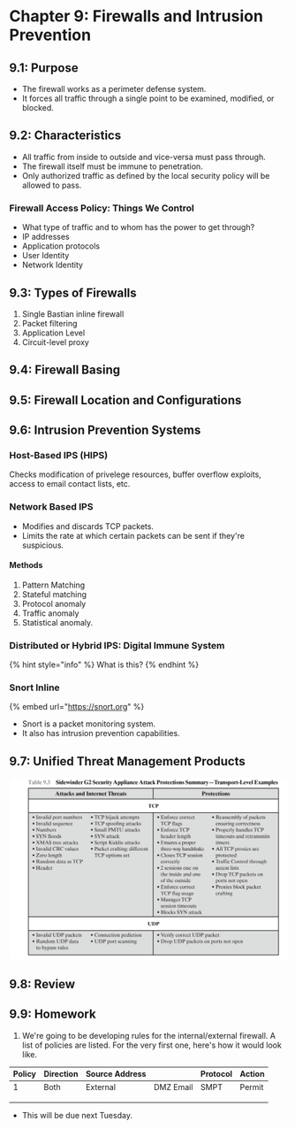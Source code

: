 # Chapter 9: Firewalls and Intrusion Prevention

## 9.1: Purpose

* The firewall works as a perimeter defense system.
* It forces all traffic through a single point to be examined, modified, or blocked.

## 9.2: Characteristics

* All traffic from inside to outside and vice-versa must pass through.
* The firewall itself must be immune to penetration.
* Only authorized traffic as defined by the local security policy will be allowed to pass.

### Firewall Access Policy: Things We Control

* What type of traffic and to whom has the power to get through?
* IP addresses
* Application protocols
* User Identity
* Network Identity

## 9.3: Types of Firewalls

1. Single Bastian inline firewall
2. Packet filtering
3. Application Level
4. Circuit-level proxy

## 9.4: Firewall Basing

## 9.5: Firewall Location and Configurations

## 9.6: Intrusion Prevention Systems

### Host-Based IPS (HIPS)

Checks modification of privelege resources, buffer overflow exploits, access to email contact lists, etc.

### Network Based IPS

* Modifies and discards TCP packets.
* Limits the rate at which certain packets can be sent if they're suspicious.

#### Methods

1. Pattern Matching
2. Stateful matching
3. Protocol anomaly
4. Traffic anomaly
5. Statistical anomaly.

### Distributed or Hybrid IPS: Digital Immune System

{% hint style="info" %}
What is this?
{% endhint %}

### Snort Inline

{% embed url="https://snort.org" %}

* Snort is a packet monitoring system.
* It also has intrusion prevention capabilities.

## 9.7: Unified Threat Management Products

![](<../../../../.gitbook/assets/image (640) (1) (1) (1) (1).png>)

## 9.8: Review

## 9.9: Homework

1. We're going to be developing rules for the internal/external firewall. A list of policies are listed. For the very first one, here's how it would look like.

| Policy | Direction | Source Address |           | Protocol | Action |
| ------ | --------- | -------------- | --------- | -------- | ------ |
| 1      | Both      | External       | DMZ Email | SMPT     | Permit |
|        |           |                |           |          |        |
|        |           |                |           |          |        |
|        |           |                |           |          |        |

* This will be due next Tuesday.
